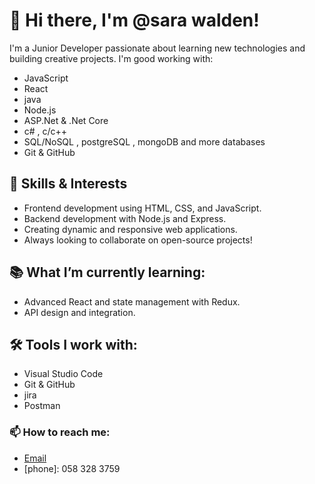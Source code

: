 # 👋 Hi there, I'm @sara walden!
I'm a Junior Developer passionate about learning new technologies and building creative projects.
I'm good working with:
- JavaScript
- React
- java
- Node.js
- ASP.Net & .Net Core
- c# , c/c++
- SQL/NoSQL , postgreSQL , mongoDB and more databases
- Git & GitHub

## 🚀 Skills & Interests
- Frontend development using HTML, CSS, and JavaScript.
- Backend development with Node.js and Express.
- Creating dynamic and responsive web applications.
- Always looking to collaborate on open-source projects!

## 📚 What I’m currently learning:
- Advanced React and state management with Redux.
- API design and integration.

## 🛠️ Tools I work with:
- Visual Studio Code
- Git & GitHub
- jira
- Postman

### 📫 How to reach me:
- [Email](mailto:csw3759@gmail.com)
- [phone]: 058 328 3759


